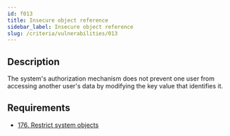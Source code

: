 ```yaml
---
id: f013
title: Insecure object reference
sidebar_label: Insecure object reference
slug: /criteria/vulnerabilities/013
---
```


## Description

The system's authorization mechanism
does not prevent one user
from accessing another user's data
by modifying the key value that identifies it.

## Requirements

- [176. Restrict system objects](/criteria/requirements/176)
